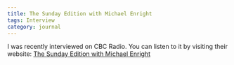 ```yaml
---
title: The Sunday Edition with Michael Enright
tags: Interview
category: journal
---
```

I was recently interviewed on CBC Radio. You can listen to it by visiting their website: [The Sunday Edition with Michael Enright](http://www.cbc.ca/thesundayedition/features/2013/12/01/feature-here/)